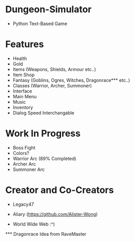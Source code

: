 # Dungeon-Simulator
* Python Text-Based Game

# Features
* Health
* Gold
* Items (Weapons, Shields, Armour etc..)
* Item Shop
* Fantasy (Goblins, Ogres, Witches, Dragonrace*** etc..) 
* Classes (Warrior, Archer, Summoner)
* Interface
* Main Menu
* Music
* Inventory
* Dialog Speed Interchangable

# Work In Progress
* Boss Fight
* Colors?
* Warrior Arc (89% Completed)
* Archer Arc
* Summoner Arc

# Creator and Co-Creators
* Legacy47

* Aliary (https://github.com/Alister-Wong)
* World Wide Web :^)






*** Dragonrace Idea from RaveMaster
